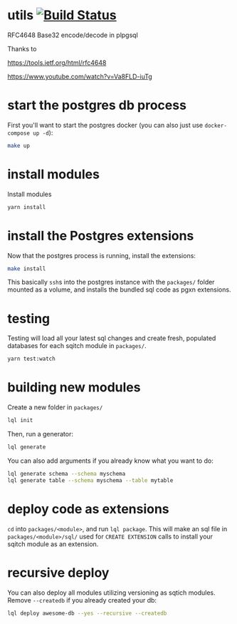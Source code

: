 # utils [![Build Status](https://travis-ci.org/launchql/utils.svg?branch=master)](https://travis-ci.org/launchql/utils)

RFC4648 Base32 encode/decode in plpgsql

Thanks to 

https://tools.ietf.org/html/rfc4648

https://www.youtube.com/watch?v=Va8FLD-iuTg


# start the postgres db process

First you'll want to start the postgres docker (you can also just use `docker-compose up -d`):

```sh
make up
```

# install modules

Install modules

```sh
yarn install
```

# install the Postgres extensions

Now that the postgres process is running, install the extensions:

```sh
make install
```

This basically `ssh`s into the postgres instance with the `packages/` folder mounted as a volume, and installs the bundled sql code as pgxn extensions.

# testing

Testing will load all your latest sql changes and create fresh, populated databases for each sqitch module in `packages/`.

```sh
yarn test:watch
```

# building new modules

Create a new folder in `packages/`

```sh
lql init
```

Then, run a generator:

```sh
lql generate
```

You can also add arguments if you already know what you want to do:

```sh
lql generate schema --schema myschema
lql generate table --schema myschema --table mytable
```

# deploy code as extensions

`cd` into `packages/<module>`, and run `lql package`. This will make an sql file in `packages/<module>/sql/` used for `CREATE EXTENSION` calls to install your sqitch module as an extension.

# recursive deploy

You can also deploy all modules utilizing versioning as sqtich modules. Remove `--createdb` if you already created your db:

```sh
lql deploy awesome-db --yes --recursive --createdb
```
